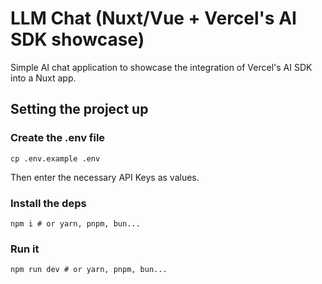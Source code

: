 # LLM Chat (Nuxt/Vue + Vercel's AI SDK showcase)

Simple AI chat application to showcase the integration of Vercel's AI SDK into a Nuxt app. 

## Setting the project up

### Create the .env file

```shell
cp .env.example .env
```

Then enter the necessary API Keys as values.

### Install the deps

```shell
npm i # or yarn, pnpm, bun...
```

### Run it

```shell
npm run dev # or yarn, pnpm, bun...
```
